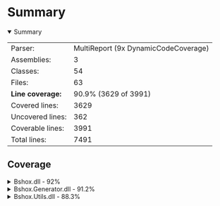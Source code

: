 # Summary
<details open><summary>Summary</summary>

|                    |                                      |
|:-------------------|:-------------------------------------|
| Parser:            | MultiReport (9x DynamicCodeCoverage) |
| Assemblies:        | 3                                    |
| Classes:           | 54                                   |
| Files:             | 63                                   |
| **Line coverage:** | 90.9% (3629 of 3991)                 |
| Covered lines:     | 3629                                 |
| Uncovered lines:   | 362                                  |
| Coverable lines:   | 3991                                 |
| Total lines:       | 7491                                 |

</details>

## Coverage
<details><summary>Bshox.dll - 92%</summary>

| **Name**                                         | **Line** |
|:-------------------------------------------------|---------:|
| **Bshox.dll**                                    |  **92%** |
| Bshox.BshoxContract<T>                           |     100% |
| Bshox.BshoxContractExtensions                    |    91.9% |
| Bshox.BshoxException                             |     100% |
| Bshox.BshoxOptions                               |     100% |
| Bshox.BshoxReader                                |      92% |
| Bshox.BshoxSerializer                            |    96.3% |
| Bshox.BshoxWriter                                |      95% |
| Bshox.Contracts.ArrayContract<T>                 |     100% |
| Bshox.Contracts.DictionaryContract<TKey, TValue> |    95.6% |
| Bshox.Contracts.ListContract<T>                  |     100% |
| Bshox.DefaultContracts                           |    90.8% |
| Bshox.Internals.DepthLockScope                   |     100% |
| Bshox.Internals.EncodingHelper                   |    72.7% |
| Bshox.Internals.EndiannessHelper                 |     100% |
| Bshox.Internals.PooledByteBufferWriter           |    81.7% |
| Bshox.Internals.StreamSequence                   |    92.8% |

</details>
<details><summary>Bshox.Generator.dll - 91.2%</summary>

| **Name**                                           |  **Line** |
|:---------------------------------------------------|----------:|
| **Bshox.Generator.dll**                            | **91.2%** |
| Bshox.Generator.BshoxGenerator                     |       90% |
| Bshox.Generator.Constants                          |      100% |
| Bshox.Generator.ContractResolver                   |       88% |
| Bshox.Generator.Contracts.ContractDemand           |     90.9% |
| Bshox.Generator.Contracts.ContractGenerator        |       92% |
| Bshox.Generator.Contracts.ContractHelper           |       95% |
| Bshox.Generator.Contracts.ContractInfo             |     74.2% |
| Bshox.Generator.Contracts.GeneratedContract        |     94.1% |
| Bshox.Generator.Contracts.InlineContractData       |      100% |
| Bshox.Generator.Contracts.KnownTypeInfo            |     95.3% |
| Bshox.Generator.Contracts.SurrogateContract        |      100% |
| Bshox.Generator.Contracts.SurrogateGenerator       |     96.8% |
| Bshox.Generator.Data.ContractParameters            |      100% |
| Bshox.Generator.Data.KnownTypeSymbols              |      100% |
| Bshox.Generator.Data.MemberInfo                    |       90% |
| Bshox.Generator.DiagnosticException                |        0% |
| Bshox.Generator.Diagnostics                        |      100% |
| Bshox.Generator.Extensions.EnumerableExtensions    |     83.8% |
| Bshox.Generator.Extensions.SourceWriterExtension   |      100% |
| Bshox.Generator.Extensions.SymbolExtensions        |     87.1% |
| Bshox.Generator.Extensions.SyntaxExtensions        |      100% |
| Bshox.Generator.Extensions.TypedConstantExtensions |      100% |
| Bshox.Generator.Helpers.SourceWriter               |     89.4% |
| Bshox.Generator.ProviderExtensions                 |      100% |
| Bshox.Generator.SerializerGenerator                |     92.6% |
| Bshox.Generator.SerializerInfo                     |     95.6% |
| Bshox.Generator.UseDepthLockCorrectly              |     88.5% |

</details>
<details><summary>Bshox.Utils.dll - 88.3%</summary>

| **Name**                         |  **Line** |
|:---------------------------------|----------:|
| **Bshox.Utils.dll**              | **88.3%** |
| Bshox.Utils.BshoxArray           |     76.9% |
| Bshox.Utils.BshoxBlob            |      100% |
| Bshox.Utils.BshoxObject          |     74.6% |
| Bshox.Utils.BshoxParserException |       80% |
| Bshox.Utils.BshoxTextParser      |     89.6% |
| Bshox.Utils.BshoxValue           |      100% |
| Bshox.Utils.Extensions           |      100% |
| Bshox.Utils.Fixed4               |      100% |
| Bshox.Utils.Fixed8               |      100% |
| Bshox.Utils.Helpers              |      100% |
| Bshox.Utils.VarInt               |     88.8% |

</details>
